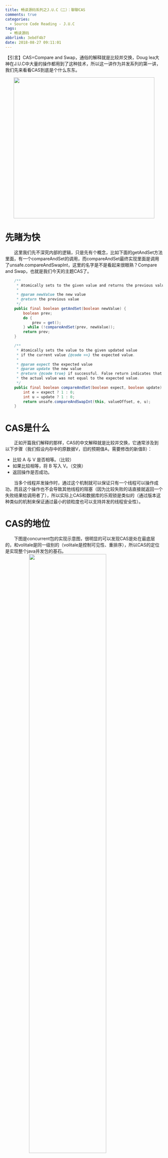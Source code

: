 ```yaml
---
title: 畅读源码系列之J.U.C（二）：聊聊CAS
comments: true
categories:
  - Source Code Reading - J.U.C
tags:
  - 畅读源码
abbrlink: 3ebdf4b7
date: 2018-08-27 09:11:01
---
```

【引言】CAS=Compare and Swap，通俗的解释就是比较并交换，Doug lea大神在J.U.C中大量的操作都用到了这种技术，所以这一讲作为并发系列的第一讲，我们先来看看CAS到底是个什么东东。
<div align=center><img src="/img/2018/2018-08-29-02.jpg" width="450"/></div>
<!-- more -->

# 先睹为快
&emsp;&emsp;这里我们先不深究内部的逻辑，只是先有个概念，比如下面的getAndSet方法里面，有一个compareAndSet的调用，而compareAndSet最终实现里面是调用了unsafe.compareAndSwapInt，这里的名字是不是看起来很眼熟？Compare and Swap，也就是我们今天的主题CAS了。
```java
    /**
     * Atomically sets to the given value and returns the previous value.
     *
     * @param newValue the new value
     * @return the previous value
     */
    public final boolean getAndSet(boolean newValue) {
        boolean prev;
        do {
            prev = get();
        } while (!compareAndSet(prev, newValue));
        return prev;
    }

    /**
     * Atomically sets the value to the given updated value
     * if the current value {@code ==} the expected value.
     *
     * @param expect the expected value
     * @param update the new value
     * @return {@code true} if successful. False return indicates that
     * the actual value was not equal to the expected value.
     */
    public final boolean compareAndSet(boolean expect, boolean update) {
        int e = expect ? 1 : 0;
        int u = update ? 1 : 0;
        return unsafe.compareAndSwapInt(this, valueOffset, e, u);
    }
```

# CAS是什么
&emsp;&emsp;正如开篇我们解释的那样，CAS的中文解释就是比较并交换，它通常涉及到以下步骤（我们假设内存中的原数据V，旧的预期值A，需要修改的新值B）：
- 比较 A 与 V 是否相等。（比较）
- 如果比较相等，将 B 写入 V。（交换）
- 返回操作是否成功。

&emsp;&emsp;当多个线程并发操作时，通过这个机制就可以保证只有一个线程可以操作成功，而且这个操作也不会导致其他线程的阻塞（因为比较失败的话直接就返回一个失败结果给调用者了），所以实际上CAS和数据库的乐观锁是类似的（通过版本这种类似的机制来保证通过最小的锁粒度也可以支持并发的线程安全性）。

# CAS的地位
&emsp;&emsp;下图是concurrent包的实现示意图，很明显的可以发现CAS是处在最底层的，和volitale是同一级别的（volitale是控制可见性、重排序），所以CAS的定位是实现整个java并发包的基石。
<img style="clear: both;display: block;margin:auto;" src="/img/2018/2018-08-29-03.jpg" width="70%">

# n++的问题
&emsp;&emsp;有下面这么一段代码，很简单的，无非就是把某个值通过add方法做一个累加操作
```java
package com.demo;

public class AddDemo {

    public volatile int n;

    public void add() {
        n++;
    }
}
```

&emsp;&emsp;通过字节码查看工具，得出本类的字节码如下；我们重点关注一下add方法内部的逻辑
```java
// class version 52.0 (52)
// access flags 0x21
public class com/demo/AddDemo {

  // compiled from: AddDemo.java

  // access flags 0x41
  public volatile I n

  // access flags 0x1
  public <init>()V
   L0
    LINENUMBER 3 L0
    ALOAD 0
    INVOKESPECIAL java/lang/Object.<init> ()V
    RETURN
   L1
    LOCALVARIABLE this Lcom/demo/AddDemo; L0 L1 0
    MAXSTACK = 1
    MAXLOCALS = 1

  // access flags 0x1
  public add()V
   L0
    LINENUMBER 8 L0
    ALOAD 0
    DUP
    GETFIELD com/demo/AddDemo.n : I    // 【CHENG】：n++会被拆分成3个操作，这是第一步GETFIELD
    ICONST_1     // 【CHENG】：多句嘴，这里应该是取n+1的那个1
    IADD     // 【CHENG】：第二步IADD实现+1操作
    PUTFIELD com/demo/AddDemo.n : I     // 【CHENG】：第三步PUTFIELD把累加后的值写回n
   L1
    LINENUMBER 9 L1
    RETURN
   L2
    LOCALVARIABLE this Lcom/demo/AddDemo; L0 L2 0
    MAXSTACK = 3
    MAXLOCALS = 1
}
```

&emsp;&emsp;通过volatile修饰的变量可以保证线程间的可见性、也可以控制指令重排序，但并不能保证这3个操作指令的原子性，所以在多线程情况下，是无法保证线程安全的，这就是我们所说的问题了。那这个问题怎么解决呢？

# synchronized
&emsp;&emsp;上面n++这个问题出现的根源，是因为n++本身不是原子操作，当然很多其他不是原子操作的方法在多线程运行时，也都会存在一样的问题；我们也都知道synchronized关键字是可以保证操作的原子性的（比如用它来锁住一个方法），这种方法固然是没问题的，是能用的，但是好用么？没有其他选择的情况下，可能也觉得是好用的；但当你接触到了别的方案，还会觉得好用么？所以知识的积累是个不断求索的过程（路漫漫其修远兮，吾将上下而求索）。
```java
package com.demo;

public class AddDemo {

    public volatile int n;

    public synchronized void add() {
        n++;
    }
}
```

# AtomicXXX的出现
&emsp;&emsp;听说J.U.C里有一批Atomic打头的类是可以高效支持原子操作的，那么我么来看看如何？既然前面用到了int，那么理所当然的我们就先来研究一下AtomicInteger，看上去它们是有千丝万缕的联系的。
```java
/**
 * ......
 * @since 1.5
 * @author Doug Lea
*/
public class AtomicInteger extends Number implements java.io.Serializable {

    /**
     * 【CHENG】：Unsafe是CAS的核心类
     *           - 实际上Java是方法无法直接访问底层系统的，通常需要通过本地（native）方法来访问
     *           - 而Unsafe相当于一个后门，基于该类可以直接操作特定内存的数据
    */
    // setup to use Unsafe.compareAndSwapInt for updates
    private static final Unsafe unsafe = Unsafe.getUnsafe();
    
    // 【CHENG】：表示变量值在内存中的偏移地址，因为Unsafe就是根据内存偏移地址获取数据的（像不像kafka？）。
    private static final long valueOffset;

    static {
        try {
            valueOffset = unsafe.objectFieldOffset(AtomicInteger.class.getDeclaredField("value"));
        } catch (Exception ex) { throw new Error(ex); }
    }

    // 【CHENG】：用volatile修饰，保证了线程间的内存可见性并可防止指令重排序。
    private volatile int value;
    ......
}
```

# AtomicInteger如何累加
&emsp;&emsp;以下是AtomicInteger里累加的实现源码，其实很简单，主要的操作还是通过Unsafe来实现的，那么在多线程操作的时候，这里是怎么保证操作的原子性的呢？我们来看看下面这一段儿：
- 假设有两个线程（A和B），都在执行getAndAdd操作（跑在不同CPU上）：
- 刚开始假设AtomicInteger里面的value原始值为5
- 这时，主内存有一个value变量值为5；CPU-A的缓存、CPU-B的缓存上分别有一份这个value的副本
- 这时线程A开始处理，取到这个value（=5），然后在路边打了个盹
- 此时线程B也来插一脚，也取到这个value（=5）
- 然后线程B先调用getAndAdd了，并且操作成功了，实际这时value已经=6了
- 这时线程A慢悠悠的醒过来了，发现天都黑了，于是快马加鞭也发起了getAndAdd调用
- 结果就在提交这个操作的时候，compareAndSwapInt发现不对啊，你手里的值（5）和我现在的值（6）不一样啊
- 于是提交被拒绝，线程A就灰溜溜的回去重新获取然后再提交一遍了（所以说关键时刻真的不能打盹啊）
```java
    /**
     * Atomically adds the given value to the current value.
     *
     * @param delta the value to add
     * @return the previous value
     */
    public final int getAndAdd(int delta) {
        return unsafe.getAndAddInt(this, valueOffset, delta);
    }
    
    // 【CHENG】：来自Unsafe的累加方法
    public final int getAndAddInt(Object var1, long var2, int var4) {
        int var5;
        do {
            var5 = this.getIntVolatile(var1, var2);
        } while(!this.compareAndSwapInt(var1, var2, var5, var5 + var4));

        return var5;
    }
```

&emsp;&emsp;其实上面那场戏已经严重说明了CAS的基本过程，那么我们看看Unsafe自己到底是怎么来做的（这里仅供参考，不同的平台其实实现是不一样的）。
```cpp
UNSAFE_ENTRY(jboolean,
    Unsafe_CompareAndSwapInt(JNIEnv *env, jobject unsafe, jobject obj, jlong offset, jint e, jint x))
    UnsafeWrapper("Unsafe_CompareAndSwapInt");
    oop p = JNIHandles::resolve(obj);
  
    // 【CHENG】：先通过offset拿到变量value的内存地址addr
    jint* addr = (jint *) index_oop_from_field_offset_long(p, offset);
  
    // 【CHENG】：通过cmpxchg实现比较替换（x是即将更新到addr的新值，e是addr位置的现有值），返回结果是e则表示替换成功了
    return (jint)(Atomic::cmpxchg(x, addr, e)) == e;
UNSAFE_END
```

# CAS是完美的么
&emsp;&emsp;Ofcourse not.这个世界上就没有什么东西会是完美无缺的，包括你我在内。其实细想一下，CAS存在一个非常明显的问题，即ABA问题。
&emsp;&emsp;问题：如果变量V初次读取的时候是A，并且在赋值的时候检查仍然是A，能说明它的值没有被其他线程修改过了吗？很显然是不能的（比如在这段期间曾经被改成B，然后又改回A）。
&emsp;&emsp;解决方案：针对这种场景，CAS操作是无法分辨的，它会误认为V还是原来那个V，这个问题就是传说中的ABA问题；所以为了解决这个问题，J.U.C中提供了一个带有标记的原子引用类AtomicStampedReference，它可以通过控制变量的版本来保证CAS的正确性（和AtomicInteger在同一个包里面）。
```java

public class AtomicStampedReference<V> {

    private static class Pair<T> {
        final T reference;
        final int stamp;
        private Pair(T reference, int stamp) {
            this.reference = reference;
            this.stamp = stamp;
        }
        static <T> Pair<T> of(T reference, int stamp) {
            return new Pair<T>(reference, stamp);
        }
    }

    private volatile Pair<V> pair;
    ......
    
    /**
     * 【CHENG】：从return语句可以明显的发现，有两个比较（reference、stamp），也就是值和版本的比较
    */
    public boolean compareAndSet(V   expectedReference,
                                 V   newReference,
                                 int expectedStamp,
                                 int newStamp) {
        Pair<V> current = pair;
        return
            expectedReference == current.reference &&
            expectedStamp == current.stamp &&
            ((newReference == current.reference &&
              newStamp == current.stamp) ||
             casPair(current, Pair.of(newReference, newStamp)));
    }
}
```

&emsp;&emsp;另外，虽然CAS相较于大力度的锁来说，能避免阻塞，但是它自身是会引发性能问题的，因为我们使用CAS时大部分时间使用的是 while true 方式对数据来做修改，直到成功为止，优势就是响应极快，但一旦线程数不停增加时，性能就会下降很明显，因为每个线程都需要执行占用CPU。

# 总结
&emsp;&emsp;其实CAS的思想，在编程领域使用的很广泛，比如我们前面提到的数据库锁的思想，涉及到多线程，涉及到锁和阻塞的场景，CAS的思想想必都是值得借鉴的，作为并发concurrent包的基石，更好的掌握它可能从更大的层面对我们的设计架构都有着隐性的影响。
